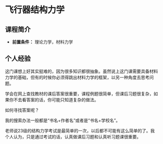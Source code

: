 # 飞行器结构力学
## 课程简介
- **前置条件：** 理论力学，材料力学

## 个人经验
这门课想上好其实挺难的，因为很多知识都很抽象。虽然说上这门课需要具备材料力学的基础，但有的时候你必须得跳出材料力学的框架，以另一种角度去思考问题。

学会在网上查找教材的课后答案很重要，课程例题很简单，但课后习题很复杂，如果你不去看答案的话，你可能只知道复杂的做法。

如何寻找答案呢？

我的搜索办法一般都是“书名+作者名”或者是“书名+学校名”。

老师说23级的结构力学考试是最简单的一次，以后都不可能有这么简单的了。我个人认为，只是通过考试的话，认真做课后习题和认真听习题课很重要。